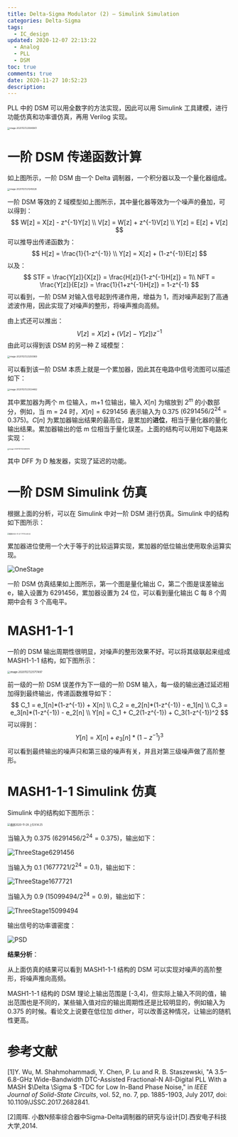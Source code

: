 ```yaml
---
title: Delta-Sigma Modulator (2) — Simulink Simulation
categories: Delta-Sigma
tags:
  - IC_design
updated: 2020-12-07 22:13:22
  - Analog
  - PLL
  - DSM
toc: true
comments: true
date: 2020-11-27 10:52:23
description:
---
```



PLL 中的 DSM 可以用全数字的方法实现，因此可以用 Simulink 工具建模，进行功能仿真和功率谱仿真，再用 Verilog 实现。

<img src="https://pic.zhouyuqian.com/img/20210727180306.png" alt="image-20201127220949901" style="zoom:33%;" />

<!--more-->

# 一阶 DSM 传递函数计算

如上图所示，一阶 DSM 由一个 Delta 调制器，一个积分器以及一个量化器组成。

<img src="https://pic.zhouyuqian.com/img/20210727180324.png" alt="image-20201127221245628" style="zoom:33%;" />

一阶 DSM 等效的 Z 域模型如上图所示，其中量化器等效为一个噪声的叠加，可以得到：
$$
W[z] = X[z] - z^{-1}Y[z] \\
V[z] = W[z] + z^{-1}V[z] \\
Y[z] = E[z] + V[z]
$$
可以推导出传递函数为：
$$
H[z] = \frac{1}{1-z^{-1}} \\
Y[z] = X[z] + (1-z^{-1})E[z]
$$
以及：
$$
STF = \frac{Y[z]}{X[z]} = \frac{H[z]}{1-z^{-1}H[z]} = 1\\
NFT = \frac{Y[z]}{E[z]} = \frac{1}{1+z^{-1}H[z]} = 1-z^{-1}
$$
可以看到，一阶 DSM 对输入信号起到传递作用，增益为 1，而对噪声起到了高通滤波作用，因此实现了对噪声的整形，将噪声推向高频。

由上式还可以推出：
$$
V[z] = X[z] + (V[z] - Y[z])z^{-1}
$$
由此可以得到该 DSM 的另一种 Z 域模型：

<img src="https://pic.zhouyuqian.com/img/20210727180340.png" alt="image-20201127223250969" style="zoom:33%;" />

可以看到该一阶 DSM 本质上就是一个累加器，因此其在电路中信号流图可以描述如下：

<img src="https://pic.zhouyuqian.com/img/20210727180353.png" alt="image-20201127223534482" style="zoom:33%;" />

其中累加器为两个 m 位输入，m+1 位输出，输入 $X[n]$ 为缩放到 $2^m$ 的小数部分，例如，当 m = 24 时，$X[n] = 6291456$ 表示输入为 0.375 ($6291456/2^{24} = 0.375$)。$C[n]$ 为累加器输出结果的最高位，是累加的**进位**，相当于量化器的量化输出结果。累加器输出的低 m 位相当于量化误差。上面的结构可以用如下电路来实现：

<img src="https://pic.zhouyuqian.com/img/20210727180403.png" alt="image-20201127224405414" style="zoom:25%;" />

其中 DFF 为 D 触发器，实现了延迟的功能。

# 一阶 DSM Simulink 仿真

根据上面的分析，可以在 Simulink 中对一阶 DSM 进行仿真。Simulink 中的结构如下图所示：

<img src="https://pic.zhouyuqian.com/img/20210727180419.png" alt="截屏2020-11-27 下午10.48.32" style="zoom:25%;" />

累加器进位使用一个大于等于的比较运算实现，累加器的低位输出使用取余运算实现。

![OneStage](https://pic.zhouyuqian.com/img/20210727180222.svg)

一阶 DSM 仿真结果如上图所示，第一个图是量化输出 C，第二个图是误差输出 e，输入设置为 6291456，累加器设置为 24 位，可以看到量化输出 C 每 8 个周期中会有 3 个高电平。

# MASH1-1-1

一阶的 DSM 输出周期性很明显，对噪声的整形效果不好。可以将其级联起来组成 MASH1-1-1 结构，如下图所示：

<img src="https://pic.zhouyuqian.com/img/20210727180436.png" alt="image-20201127225717497" style="zoom:40%;" />

前一级的一阶 DSM 误差作为下一级的一阶 DSM 输入，每一级的输出通过延迟相加得到最终输出，传递函数推导如下：
$$
C_1 = e_1[n]*(1-z^{-1}) + X[n] \\
C_2 = e_2[n]*(1-z^{-1}) - e_1[n] \\
C_3 = e_3[n]*(1-z^{-1}) - e_2[n] \\
Y[n] = C_1 + C_2(1-z^{-1}) + C_3(1-z^{-1})^2
$$
可以得到：
$$
Y[n] = X[n] + e_3[n]*(1-z^{-1})^3
$$
可以看到最终输出的噪声只和第三级的噪声有关，并且对第三级噪声做了高阶整形。

# MASH1-1-1 Simulink 仿真

Simulink 中的结构如下图所示：

<img src="https://pic.zhouyuqian.com/img/20210727180455.png" alt="截屏2020-11-28 上午9.14.25" style="zoom:40%;" />

当输入为 0.375 ($6291456/2^{24} = 0.375$)，输出如下：

![ThreeStage6291456](https://pic.zhouyuqian.com/img/20210727180223.svg)

当输入为 0.1 ($1677721/2^{24} = 0.1$)，输出如下：

![ThreeStage1677721](https://pic.zhouyuqian.com/img/20210727180224.svg)

当输入为 0.9 ($15099494/2^{24} = 0.9$)，输出如下：

![ThreeStage15099494](https://pic.zhouyuqian.com/img/20210727180225.svg)

输出信号的功率谱密度：

![PSD](https://pic.zhouyuqian.com/img/20210727180226.svg)

**结果分析**：

从上面仿真的结果可以看到 MASH1-1-1 结构的 DSM 可以实现对噪声的高阶整形，将噪声推向高频。

MASH1-1-1 结构的 DSM 理论上输出范围是 [-3,4]，但实际上输入不同的值，输出范围也是不同的，某些输入值对应的输出周期性还是比较明显的，例如输入为 0.375 的时候。看论文上说要在低位加 dither，可以改善这种情况，让输出的随机性更高。

# 参考文献

[1]Y. Wu, M. Shahmohammadi, Y. Chen, P. Lu and R. B. Staszewski, "A 3.5–6.8-GHz Wide-Bandwidth DTC-Assisted Fractional-N All-Digital PLL With a MASH $\Delta \Sigma $ -TDC for Low In-Band Phase Noise," in *IEEE Journal of Solid-State Circuits*, vol. 52, no. 7, pp. 1885-1903, July 2017, doi: 10.1109/JSSC.2017.2682841.

[2]周晖. 小数N频率综合器中Sigma-Delta调制器的研究与设计[D].西安电子科技大学,2014.